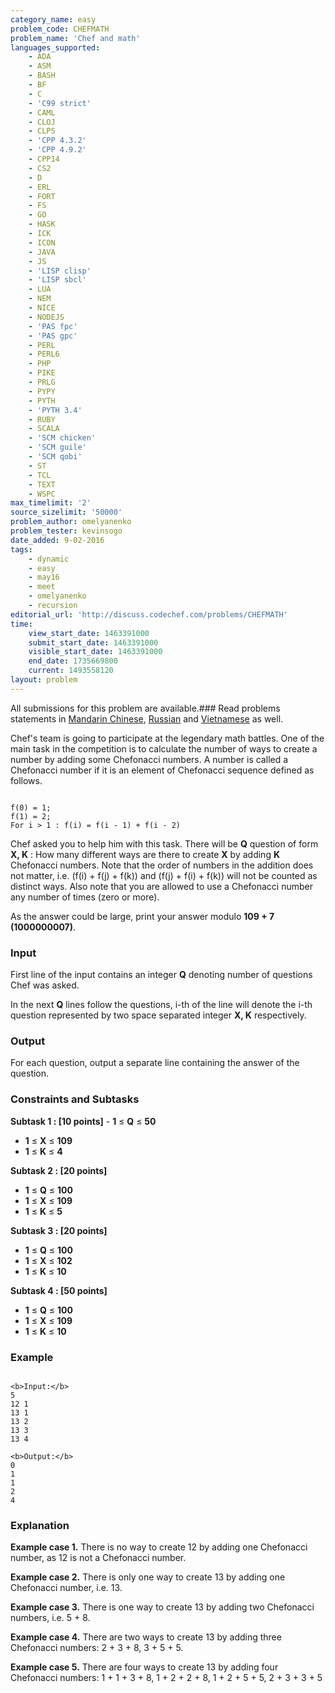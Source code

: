 ```yaml
---
category_name: easy
problem_code: CHEFMATH
problem_name: 'Chef and math'
languages_supported:
    - ADA
    - ASM
    - BASH
    - BF
    - C
    - 'C99 strict'
    - CAML
    - CLOJ
    - CLPS
    - 'CPP 4.3.2'
    - 'CPP 4.9.2'
    - CPP14
    - CS2
    - D
    - ERL
    - FORT
    - FS
    - GO
    - HASK
    - ICK
    - ICON
    - JAVA
    - JS
    - 'LISP clisp'
    - 'LISP sbcl'
    - LUA
    - NEM
    - NICE
    - NODEJS
    - 'PAS fpc'
    - 'PAS gpc'
    - PERL
    - PERL6
    - PHP
    - PIKE
    - PRLG
    - PYPY
    - PYTH
    - 'PYTH 3.4'
    - RUBY
    - SCALA
    - 'SCM chicken'
    - 'SCM guile'
    - 'SCM qobi'
    - ST
    - TCL
    - TEXT
    - WSPC
max_timelimit: '2'
source_sizelimit: '50000'
problem_author: omelyanenko
problem_tester: kevinsogo
date_added: 9-02-2016
tags:
    - dynamic
    - easy
    - may16
    - meet
    - omelyanenko
    - recursion
editorial_url: 'http://discuss.codechef.com/problems/CHEFMATH'
time:
    view_start_date: 1463391000
    submit_start_date: 1463391000
    visible_start_date: 1463391000
    end_date: 1735669800
    current: 1493558120
layout: problem
---
```

All submissions for this problem are available.###  Read problems statements in [Mandarin Chinese](http://www.codechef.com/download/translated/MAY16/mandarin/CHEFMATH.pdf), [Russian](http://www.codechef.com/download/translated/MAY16/russian/CHEFMATH.pdf) and [Vietnamese](http://www.codechef.com/download/translated/MAY16/vietnamese/CHEFMATH.pdf) as well.

Chef's team is going to participate at the legendary math battles. One of the main task in the competition is to calculate the number of ways to create a number by adding some Chefonacci numbers. A number is called a Chefonacci number if it is an element of Chefonacci sequence defined as follows.


```

f(0) = 1; 
f(1) = 2; 
For i > 1 : f(i) = f(i - 1) + f(i - 2)

```
Chef asked you to help him with this task. There will be **Q** question of form **X, K** : How many different ways are there to create **X** by adding **K** Chefonacci numbers. Note that the order of numbers in the addition does not matter, i.e. (f(i) + f(j) + f(k)) and (f(j) + f(i) + f(k)) will not be counted as distinct ways. Also note that you are allowed to use a Chefonacci number any number of times (zero or more).

As the answer could be large, print your answer modulo **109 + 7 (1000000007)**.

### Input

First line of the input contains an integer **Q** denoting number of questions Chef was asked.

In the next **Q** lines follow the questions, i-th of the line will denote the i-th question represented by two space separated integer **X, K** respectively.

### Output

For each question, output a separate line containing the answer of the question.

### Constraints and Subtasks

**Subtask 1 : \[10 points\]** - **1** ≤ **Q** ≤ **50**
- **1** ≤  **X**  ≤ **109**
- **1** ≤  **K**  ≤  **4**


**Subtask 2 : \[20 points\]**

- **1** ≤ **Q** ≤ **100**
- **1** ≤  **X**  ≤ **109**
- **1** ≤  **K**  ≤  **5**


**Subtask 3 : \[20 points\]**

- **1** ≤ **Q** ≤ **100**
- **1** ≤  **X**  ≤ **102**
- **1** ≤  **K**  ≤  **10**


**Subtask 4 : \[50 points\]**

- **1** ≤ **Q** ≤ **100**
- **1** ≤  **X**  ≤ **109**
- **1** ≤  **K**  ≤  **10**

### Example

```

<b>Input:</b>
5
12 1
13 1
13 2
13 3
13 4

<b>Output:</b>
0
1
1
2
4

```
### Explanation

**Example case 1.**
There is no way to create 12 by adding one Chefonacci number, as 12 is not a Chefonacci number.

**Example case 2.**
There is only one way to create 13 by adding one Chefonacci number, i.e. 13.

**Example case 3.**
There is one way to create 13 by adding two Chefonacci numbers, i.e. 5 + 8.

**Example case 4.**
There are two ways to create 13 by adding three Chefonacci numbers: 2 + 3 + 8, 3 + 5 + 5.

**Example case 5.**
There are four ways to create 13 by adding four Chefonacci numbers: 1 + 1 + 3 + 8, 1 + 2 + 2 + 8, 1 + 2 + 5 + 5, 2 + 3 + 3 + 5
